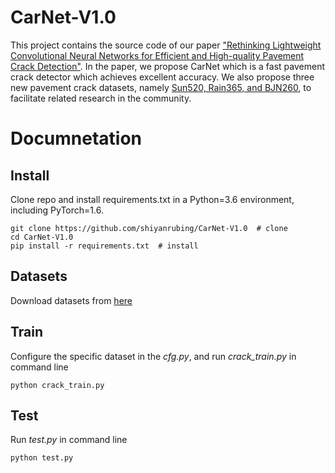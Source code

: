 # CarNet-V1.0
This project contains the source code of our paper ["Rethinking Lightweight Convolutional Neural Networks for Efficient and High-quality Pavement Crack Detection"](https://arxiv.org/abs/2109.05707).
In the paper, we propose CarNet which is a fast pavement crack detector which achieves excellent accuracy.
We also propose three new pavement crack datasets, namely [Sun520, Rain365, and BJN260](https://github.com/shiyanrubing/CarNet_databases), to facilitate related research in the community.

# Documnetation

## Install
Clone repo and install requirements.txt in a Python=3.6 environment, including PyTorch=1.6.

```
git clone https://github.com/shiyanrubing/CarNet-V1.0  # clone
cd CarNet-V1.0
pip install -r requirements.txt  # install
```

## Datasets
Download datasets from [here](https://github.com/shiyanrubing/CarNet_databases)

## Train
Configure the specific dataset in the *cfg.py*, and run *crack_train.py* in command line 

```
python crack_train.py
```

## Test
Run *test.py* in command line

```
python test.py
```
